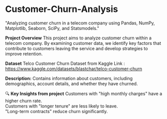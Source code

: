 
# Customer-Churn-Analysis
"Analyzing customer churn in a telecom company using Pandas, NumPy, Matplotlib, Seaborn, SciPy, and Statsmodels."

**Project Overview**
This project aims to analyze customer churn within a telecom company. By examining customer data, we identify key factors that contribute to customers leaving the service and develop strategies to improve retention.

**Dataset** Telco Customer Churn Dataset from Kaggle
Link : https://www.kaggle.com/datasets/blastchar/telco-customer-churn

**Description:** Contains information about customers, including demographics, account details, and whether they have churned.

🔍 **Key Insights from project**
 Customers with "high monthly charges" have a higher churn rate.  
 Customers with "longer tenure" are less likely to leave.  
 "Long-term contracts" reduce churn significantly.  
